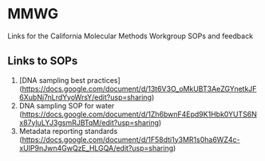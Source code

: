 # MMWG
Links for the California Molecular Methods Workgroup SOPs and feedback

## Links to SOPs 
1. [DNA sampling best practices] (https://docs.google.com/document/d/13t6V3O_oMkUBT3AeZGYnetkJF6XubNj7nLrdYyoWrsY/edit?usp=sharing)
2. DNA sampling SOP for water (https://docs.google.com/document/d/1Zh6bwnF4Epd9K1Hbk0YUTS6Nx87yluLYJ3gsmRJBTqM/edit?usp=sharing)
3. Metadata reporting standards (https://docs.google.com/document/d/1F58dti1y3MR1s0ha6WZ4c-xUIP9nJwn4GwQzE_HLGQA/edit?usp=sharing) 
